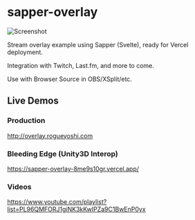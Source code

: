 # sapper-overlay

![Screenshot](https://i.imgur.com/5BLDTfx.jpg "Stream Layout Example")

Stream overlay example using Sapper (Svelte), ready for Vercel deployment.

Integration with Twitch, Last.fm, and more to come.

Use with Browser Source in OBS/XSplit/etc.
## Live Demos

### Production
http://overlay.rogueyoshi.com

### Bleeding Edge (Unity3D Interop)
https://sapper-overlay-8me9s10gr.vercel.app/

### Videos
https://www.youtube.com/playlist?list=PL96QMFORJ1giNK3kKwIPZa9C1BwEnP0yx
